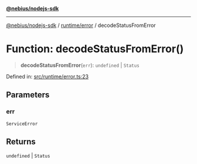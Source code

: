 [**@nebius/nodejs-sdk**](../../../README.md)

***

[@nebius/nodejs-sdk](../../../README.md) / [runtime/error](../README.md) / decodeStatusFromError

# Function: decodeStatusFromError()

> **decodeStatusFromError**(`err`): `undefined` \| `Status`

Defined in: [src/runtime/error.ts:23](https://github.com/nebius/nodejs-sdk/blob/2ec552fb564ad8fdbf78c4eb6e73ce9101501e8a/src/runtime/error.ts#L23)

## Parameters

### err

`ServiceError`

## Returns

`undefined` \| `Status`
